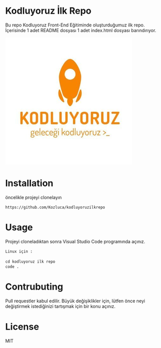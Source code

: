# Kodluyoruz İlk Repo

Bu repo Kodluyoruz Front-End Eğitiminde oluşturduğumuz ilk repo. İçerisinde 1 adet README dosyası 1 adet index.html dosyası barındırıyor.

![Lorem Picsum Görsel](https://raw.githubusercontent.com/Kodluyoruz/taskforce/git/git/markdown-nedir-nasil-kullaniriz-/figures/kodluyoruz_logo.jpg)

# Installation
öncelikle projeyi clonelayın
```
https://github.com/Kozluca/kodluyoruzilkrepo
```


# Usage
Projeyi cloneladıktan sonra Visual Studio Code programında açınız.

``` 
Linux için :

cd kodluyoruz ilk repo
code .
```

# Contrubuting

Pull requestler kabul edilir. Büyük değişiklikler için, lütfen önce neyi değiştirmek istediğinizi tartışmak için bir konu açınız.

# License
MIT


